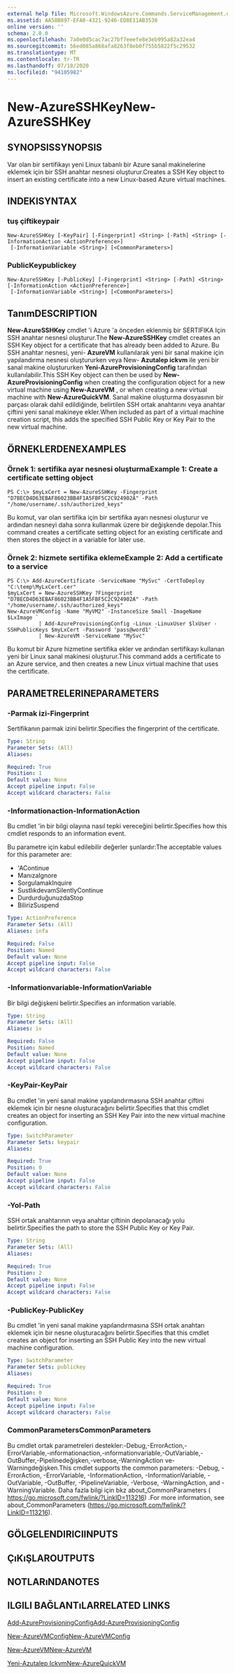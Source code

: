 ```yaml
---
external help file: Microsoft.WindowsAzure.Commands.ServiceManagement.dll-Help.xml
ms.assetid: AA58B897-EFA0-4321-9246-ED8E11AB3538
online version: ''
schema: 2.0.0
ms.openlocfilehash: 7a0e0d5cac7ac27bf7eeefe8e3eb995a82a32ea4
ms.sourcegitcommit: 56ed085a868afa8263f8eb0f755b5822f5c29532
ms.translationtype: MT
ms.contentlocale: tr-TR
ms.lasthandoff: 07/18/2020
ms.locfileid: "94105982"
---
```

# <span data-ttu-id="f6283-101">New-AzureSSHKey</span><span class="sxs-lookup"><span data-stu-id="f6283-101">New-AzureSSHKey</span></span>

## <span data-ttu-id="f6283-102">SYNOPSIS</span><span class="sxs-lookup"><span data-stu-id="f6283-102">SYNOPSIS</span></span>
<span data-ttu-id="f6283-103">Var olan bir sertifikayı yeni Linux tabanlı bir Azure sanal makinelerine eklemek için bir SSH anahtar nesnesi oluşturur.</span><span class="sxs-lookup"><span data-stu-id="f6283-103">Creates a SSH Key object to insert an existing certificate into a new Linux-based Azure virtual machines.</span></span>

## <span data-ttu-id="f6283-104">INDEKI</span><span class="sxs-lookup"><span data-stu-id="f6283-104">SYNTAX</span></span>

### <span data-ttu-id="f6283-105">tuş çifti</span><span class="sxs-lookup"><span data-stu-id="f6283-105">keypair</span></span>
```
New-AzureSSHKey [-KeyPair] [-Fingerprint] <String> [-Path] <String> [-InformationAction <ActionPreference>]
 [-InformationVariable <String>] [<CommonParameters>]
```

### <span data-ttu-id="f6283-106">PublicKey</span><span class="sxs-lookup"><span data-stu-id="f6283-106">publickey</span></span>
```
New-AzureSSHKey [-PublicKey] [-Fingerprint] <String> [-Path] <String> [-InformationAction <ActionPreference>]
 [-InformationVariable <String>] [<CommonParameters>]
```

## <span data-ttu-id="f6283-107">Tanım</span><span class="sxs-lookup"><span data-stu-id="f6283-107">DESCRIPTION</span></span>
<span data-ttu-id="f6283-108">**New-AzureSSHKey** cmdlet 'i Azure 'a önceden eklenmiş bir SERTIFIKA Için SSH anahtar nesnesi oluşturur.</span><span class="sxs-lookup"><span data-stu-id="f6283-108">The **New-AzureSSHKey** cmdlet creates an SSH Key object for a certificate that has already been added to Azure.</span></span>
<span data-ttu-id="f6283-109">Bu SSH anahtar nesnesi, yeni- **AzureVM** kullanılarak yeni bir sanal makine için yapılandırma nesnesi oluştururken veya New- **Azutalep ickvm** ile yeni bir sanal makine oluştururken **Yeni-AzureProvisioningConfig** tarafından kullanılabilir.</span><span class="sxs-lookup"><span data-stu-id="f6283-109">This SSH Key object can then be used by **New-AzureProvisioningConfig** when creating the configuration object for a new virtual machine using **New-AzureVM** , or when creating a new virtual machine with **New-AzureQuickVM**.</span></span>
<span data-ttu-id="f6283-110">Sanal makine oluşturma dosyasının bir parçası olarak dahil edildiğinde, belirtilen SSH ortak anahtarını veya anahtar çiftini yeni sanal makineye ekler.</span><span class="sxs-lookup"><span data-stu-id="f6283-110">When included as part of a virtual machine creation script, this adds the specified SSH Public Key or Key Pair to the new virtual machine.</span></span>

## <span data-ttu-id="f6283-111">ÖRNEKLERDEN</span><span class="sxs-lookup"><span data-stu-id="f6283-111">EXAMPLES</span></span>

### <span data-ttu-id="f6283-112">Örnek 1: sertifika ayar nesnesi oluşturma</span><span class="sxs-lookup"><span data-stu-id="f6283-112">Example 1: Create a certificate setting object</span></span>
```
PS C:\> $myLxCert = New-AzureSSHKey -Fingerprint "D7BECD4D63EBAF86023BB4F1A5FBF5C2C924902A" -Path "/home/username/.ssh/authorized_keys"
```

<span data-ttu-id="f6283-113">Bu komut, var olan sertifika için bir sertifika ayarı nesnesi oluşturur ve ardından nesneyi daha sonra kullanmak üzere bir değişkende depolar.</span><span class="sxs-lookup"><span data-stu-id="f6283-113">This command creates a certificate setting object for an existing certificate and then stores the object in a variable for later use.</span></span>

### <span data-ttu-id="f6283-114">Örnek 2: hizmete sertifika ekleme</span><span class="sxs-lookup"><span data-stu-id="f6283-114">Example 2: Add a certificate to a service</span></span>
```
PS C:\> Add-AzureCertificate -ServiceName "MySvc" -CertToDeploy "C:\temp\MyLxCert.cer"
$myLxCert = New-AzureSSHKey ?Fingerprint "D7BECD4D63EBAF86023BB4F1A5FBF5C2C924902A" -Path "/home/username/.ssh/authorized_keys"
New-AzureVMConfig -Name "MyVM2" -InstanceSize Small -ImageName $LxImage `
          | Add-AzureProvisioningConfig -Linux -LinuxUser $lxUser -SSHPublicKeys $myLxCert -Password 'pass@word1' `
          | New-AzureVM -ServiceName "MySvc"
```

<span data-ttu-id="f6283-115">Bu komut bir Azure hizmetine sertifika ekler ve ardından sertifikayı kullanan yeni bir Linux sanal makinesi oluşturur.</span><span class="sxs-lookup"><span data-stu-id="f6283-115">This command adds a certificate to an Azure service, and then creates a new Linux virtual machine that uses the certificate.</span></span>

## <span data-ttu-id="f6283-116">PARAMETRELERINE</span><span class="sxs-lookup"><span data-stu-id="f6283-116">PARAMETERS</span></span>

### <span data-ttu-id="f6283-117">-Parmak izi</span><span class="sxs-lookup"><span data-stu-id="f6283-117">-Fingerprint</span></span>
<span data-ttu-id="f6283-118">Sertifikanın parmak izini belirtir.</span><span class="sxs-lookup"><span data-stu-id="f6283-118">Specifies the fingerprint of the certificate.</span></span>

```yaml
Type: String
Parameter Sets: (All)
Aliases: 

Required: True
Position: 1
Default value: None
Accept pipeline input: False
Accept wildcard characters: False
```

### <span data-ttu-id="f6283-119">-Informationaction</span><span class="sxs-lookup"><span data-stu-id="f6283-119">-InformationAction</span></span>
<span data-ttu-id="f6283-120">Bu cmdlet 'in bir bilgi olayına nasıl tepki vereceğini belirtir.</span><span class="sxs-lookup"><span data-stu-id="f6283-120">Specifies how this cmdlet responds to an information event.</span></span>

<span data-ttu-id="f6283-121">Bu parametre için kabul edilebilir değerler şunlardır:</span><span class="sxs-lookup"><span data-stu-id="f6283-121">The acceptable values for this parameter are:</span></span>

- <span data-ttu-id="f6283-122">'A</span><span class="sxs-lookup"><span data-stu-id="f6283-122">Continue</span></span>
- <span data-ttu-id="f6283-123">Manıza</span><span class="sxs-lookup"><span data-stu-id="f6283-123">Ignore</span></span>
- <span data-ttu-id="f6283-124">Sorgulamak</span><span class="sxs-lookup"><span data-stu-id="f6283-124">Inquire</span></span>
- <span data-ttu-id="f6283-125">Sustlıkdevam</span><span class="sxs-lookup"><span data-stu-id="f6283-125">SilentlyContinue</span></span>
- <span data-ttu-id="f6283-126">Durdurduğunuzda</span><span class="sxs-lookup"><span data-stu-id="f6283-126">Stop</span></span>
- <span data-ttu-id="f6283-127">Biliriz</span><span class="sxs-lookup"><span data-stu-id="f6283-127">Suspend</span></span>

```yaml
Type: ActionPreference
Parameter Sets: (All)
Aliases: infa

Required: False
Position: Named
Default value: None
Accept pipeline input: False
Accept wildcard characters: False
```

### <span data-ttu-id="f6283-128">-Informationvariable</span><span class="sxs-lookup"><span data-stu-id="f6283-128">-InformationVariable</span></span>
<span data-ttu-id="f6283-129">Bir bilgi değişkeni belirtir.</span><span class="sxs-lookup"><span data-stu-id="f6283-129">Specifies an information variable.</span></span>

```yaml
Type: String
Parameter Sets: (All)
Aliases: iv

Required: False
Position: Named
Default value: None
Accept pipeline input: False
Accept wildcard characters: False
```

### <span data-ttu-id="f6283-130">-KeyPair</span><span class="sxs-lookup"><span data-stu-id="f6283-130">-KeyPair</span></span>
<span data-ttu-id="f6283-131">Bu cmdlet 'in yeni sanal makine yapılandırmasına SSH anahtar çiftini eklemek için bir nesne oluşturacağını belirtir.</span><span class="sxs-lookup"><span data-stu-id="f6283-131">Specifies that this cmdlet creates an object for inserting an SSH Key Pair into the new virtual machine configuration.</span></span>

```yaml
Type: SwitchParameter
Parameter Sets: keypair
Aliases: 

Required: True
Position: 0
Default value: None
Accept pipeline input: False
Accept wildcard characters: False
```

### <span data-ttu-id="f6283-132">-Yol</span><span class="sxs-lookup"><span data-stu-id="f6283-132">-Path</span></span>
<span data-ttu-id="f6283-133">SSH ortak anahtarının veya anahtar çiftinin depolanacağı yolu belirtir.</span><span class="sxs-lookup"><span data-stu-id="f6283-133">Specifies the path to store the SSH Public Key or Key Pair.</span></span>

```yaml
Type: String
Parameter Sets: (All)
Aliases: 

Required: True
Position: 2
Default value: None
Accept pipeline input: False
Accept wildcard characters: False
```

### <span data-ttu-id="f6283-134">-PublicKey</span><span class="sxs-lookup"><span data-stu-id="f6283-134">-PublicKey</span></span>
<span data-ttu-id="f6283-135">Bu cmdlet 'in yeni sanal makine yapılandırmasına SSH ortak anahtarı eklemek için bir nesne oluşturacağını belirtir.</span><span class="sxs-lookup"><span data-stu-id="f6283-135">Specifies that this cmdlet creates an object for inserting an SSH Public Key into the new virtual machine configuration.</span></span>

```yaml
Type: SwitchParameter
Parameter Sets: publickey
Aliases: 

Required: True
Position: 0
Default value: None
Accept pipeline input: False
Accept wildcard characters: False
```

### <span data-ttu-id="f6283-136">CommonParameters</span><span class="sxs-lookup"><span data-stu-id="f6283-136">CommonParameters</span></span>
<span data-ttu-id="f6283-137">Bu cmdlet ortak parametreleri destekler:-Debug,-ErrorAction,-ErrorVariable,-ınformationaction,-ınformationvariable,-OutVariable,-OutBuffer,-Pipelinedeğişken,-verbose,-WarningAction ve-Warningdeğişken.</span><span class="sxs-lookup"><span data-stu-id="f6283-137">This cmdlet supports the common parameters: -Debug, -ErrorAction, -ErrorVariable, -InformationAction, -InformationVariable, -OutVariable, -OutBuffer, -PipelineVariable, -Verbose, -WarningAction, and -WarningVariable.</span></span> <span data-ttu-id="f6283-138">Daha fazla bilgi için bkz about_CommonParameters ( https://go.microsoft.com/fwlink/?LinkID=113216) .</span><span class="sxs-lookup"><span data-stu-id="f6283-138">For more information, see about_CommonParameters (https://go.microsoft.com/fwlink/?LinkID=113216).</span></span>

## <span data-ttu-id="f6283-139">GÖLGELENDIRICI</span><span class="sxs-lookup"><span data-stu-id="f6283-139">INPUTS</span></span>

## <span data-ttu-id="f6283-140">ÇıKıŞLAR</span><span class="sxs-lookup"><span data-stu-id="f6283-140">OUTPUTS</span></span>

## <span data-ttu-id="f6283-141">NOTLARıNDA</span><span class="sxs-lookup"><span data-stu-id="f6283-141">NOTES</span></span>

## <span data-ttu-id="f6283-142">ILGILI BAĞLANTıLAR</span><span class="sxs-lookup"><span data-stu-id="f6283-142">RELATED LINKS</span></span>

[<span data-ttu-id="f6283-143">Add-AzureProvisioningConfig</span><span class="sxs-lookup"><span data-stu-id="f6283-143">Add-AzureProvisioningConfig</span></span>](./Add-AzureProvisioningConfig.md)

[<span data-ttu-id="f6283-144">New-AzureVMConfig</span><span class="sxs-lookup"><span data-stu-id="f6283-144">New-AzureVMConfig</span></span>](./New-AzureVMConfig.md)

[<span data-ttu-id="f6283-145">New-AzureVM</span><span class="sxs-lookup"><span data-stu-id="f6283-145">New-AzureVM</span></span>](./New-AzureVM.md)

[<span data-ttu-id="f6283-146">Yeni-Azutalep Ickvm</span><span class="sxs-lookup"><span data-stu-id="f6283-146">New-AzureQuickVM</span></span>](./New-AzureQuickVM.md)


